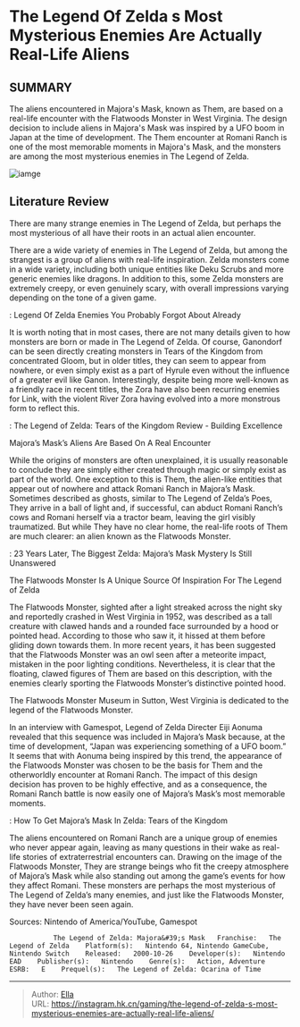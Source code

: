 # The Legend Of Zelda s Most Mysterious Enemies Are Actually Real-Life Aliens


## SUMMARY 



  The aliens encountered in Majora&#39;s Mask, known as Them, are based on a real-life encounter with the Flatwoods Monster in West Virginia.   The design decision to include aliens in Majora&#39;s Mask was inspired by a UFO boom in Japan at the time of development.   The Them encounter at Romani Ranch is one of the most memorable moments in Majora&#39;s Mask, and the monsters are among the most mysterious enemies in The Legend of Zelda.  

![iamge](https://static1.srcdn.com/wordpress/wp-content/uploads/2023/11/the-legend-of-zelda-s-most-mysterious-enemies-are-actually-real-life-aliens.jpg)

## Literature Review

There are many strange enemies in The Legend of Zelda, but perhaps the most mysterious of all have their roots in an actual alien encounter.




There are a wide variety of enemies in The Legend of Zelda, but among the strangest is a group of aliens with real-life inspiration. Zelda monsters come in a wide variety, including both unique entities like Deku Scrubs and more generic enemies like dragons. In addition to this, some Zelda monsters are extremely creepy, or even genuinely scary, with overall impressions varying depending on the tone of a given game.




 : Legend Of Zelda Enemies You Probably Forgot About Already

It is worth noting that in most cases, there are not many details given to how monsters are born or made in The Legend of Zelda. Of course, Ganondorf can be seen directly creating monsters in Tears of the Kingdom from concentrated Gloom, but in older titles, they can seem to appear from nowhere, or even simply exist as a part of Hyrule even without the influence of a greater evil like Ganon. Interestingly, despite being more well-known as a friendly race in recent titles, the Zora have also been recurring enemies for Link, with the violent River Zora having evolved into a more monstrous form to reflect this.

 : The Legend of Zelda: Tears of the Kingdom Review - Building Excellence


 Majora’s Mask’s Aliens Are Based On A Real Encounter 
          




While the origins of monsters are often unexplained, it is usually reasonable to conclude they are simply either created through magic or simply exist as part of the world. One exception to this is Them, the alien-like entities that appear out of nowhere and attack Romani Ranch in Majora’s Mask. Sometimes described as ghosts, similar to The Legend of Zelda’s Poes, They arrive in a ball of light and, if successful, can abduct Romani Ranch’s cows and Romani herself via a tractor beam, leaving the girl visibly traumatized. But while They have no clear home, the real-life roots of Them are much clearer: an alien known as the Flatwoods Monster.

 : 23 Years Later, The Biggest Zelda: Majora’s Mask Mystery Is Still Unanswered



 The Flatwoods Monster Is A Unique Source Of Inspiration For The Legend of Zelda 
         

The Flatwoods Monster, sighted after a light streaked across the night sky and reportedly crashed in West Virginia in 1952, was described as a tall creature with clawed hands and a rounded face surrounded by a hood or pointed head. According to those who saw it, it hissed at them before gliding down towards them. In more recent years, it has been suggested that the Flatwoods Monster was an owl seen after a meteorite impact, mistaken in the poor lighting conditions. Nevertheless, it is clear that the floating, clawed figures of Them are based on this description, with the enemies clearly sporting the Flatwoods Monster’s distinctive pointed hood.





 



The Flatwoods Monster Museum in Sutton, West Virginia is dedicated to the legend of the Flatwoods Monster.




In an interview with Gamespot, Legend of Zelda Directer Eiji Aonuma revealed that this sequence was included in Majora’s Mask because, at the time of development, “Japan was experiencing something of a UFO boom.” It seems that with Aonuma being inspired by this trend, the appearance of the Flatwoods Monster was chosen to be the basis for Them and the otherworldly encounter at Romani Ranch. The impact of this design decision has proven to be highly effective, and as a consequence, the Romani Ranch battle is now easily one of Majora’s Mask’s most memorable moments.




 : How To Get Majora’s Mask In Zelda: Tears of the Kingdom

The aliens encountered on Romani Ranch are a unique group of enemies who never appear again, leaving as many questions in their wake as real-life stories of extraterrestrial encounters can. Drawing on the image of the Flatwoods Monster, They are strange beings who fit the creepy atmosphere of Majora’s Mask while also standing out among the game’s events for how they affect Romani. These monsters are perhaps the most mysterious of The Legend of Zelda’s many enemies, and just like the Flatwoods Monster, they have never been seen again.

Sources: Nintendo of America/YouTube, Gamespot

               The Legend of Zelda: Majora&#39;s Mask   Franchise:   The Legend of Zelda    Platform(s):   Nintendo 64, Nintendo GameCube, Nintendo Switch    Released:   2000-10-26    Developer(s):   Nintendo EAD    Publisher(s):   Nintendo    Genre(s):   Action, Adventure    ESRB:   E    Prequel(s):   The Legend of Zelda: Ocarina of Time      

---

> Author: [Ella](https://instagram.hk.cn/)  
> URL: https://instagram.hk.cn/gaming/the-legend-of-zelda-s-most-mysterious-enemies-are-actually-real-life-aliens/  

